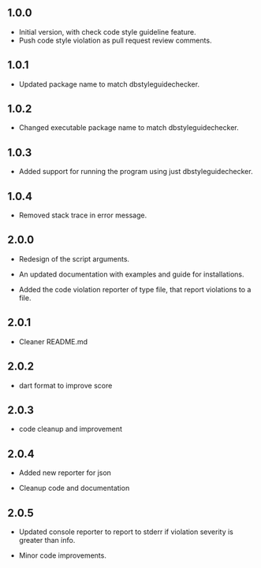 ## 1.0.0

- Initial version, with check code style guideline feature.
- Push code style violation as pull request review comments.

## 1.0.1
- Updated package name to match dbstyleguidechecker.

## 1.0.2
- Changed executable package name to match dbstyleguidechecker.

## 1.0.3
- Added support for running the program using just dbstyleguidechecker.

## 1.0.4
- Removed stack trace in error message.

## 2.0.0

- Redesign of the script arguments.

- An updated documentation with examples and guide for installations.

- Added the code violation reporter of type file, that report violations to a file.

## 2.0.1

- Cleaner README.md

## 2.0.2

- dart format to improve score

## 2.0.3

- code cleanup and improvement

## 2.0.4

- Added new reporter for json

- Cleanup code and documentation

## 2.0.5

- Updated console reporter to report to stderr if violation severity is greater than info.

- Minor code improvements.
